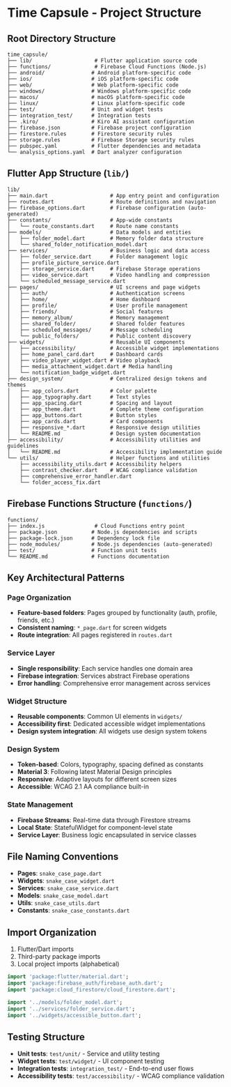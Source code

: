 # Time Capsule - Project Structure

## Root Directory Structure

```
time_capsule/
├── lib/                    # Flutter application source code
├── functions/              # Firebase Cloud Functions (Node.js)
├── android/               # Android platform-specific code
├── ios/                   # iOS platform-specific code
├── web/                   # Web platform-specific code
├── windows/               # Windows platform-specific code
├── macos/                 # macOS platform-specific code
├── linux/                 # Linux platform-specific code
├── test/                  # Unit and widget tests
├── integration_test/      # Integration tests
├── .kiro/                 # Kiro AI assistant configuration
├── firebase.json          # Firebase project configuration
├── firestore.rules        # Firestore security rules
├── storage.rules          # Firebase Storage security rules
├── pubspec.yaml           # Flutter dependencies and metadata
└── analysis_options.yaml  # Dart analyzer configuration
```

## Flutter App Structure (`lib/`)

```
lib/
├── main.dart                    # App entry point and configuration
├── routes.dart                  # Route definitions and navigation
├── firebase_options.dart        # Firebase configuration (auto-generated)
├── constants/                   # App-wide constants
│   └── route_constants.dart     # Route name constants
├── models/                      # Data models and entities
│   ├── folder_model.dart        # Memory folder data structure
│   └── shared_folder_notification_model.dart
├── services/                    # Business logic and data access
│   ├── folder_service.dart      # Folder management logic
│   ├── profile_picture_service.dart
│   ├── storage_service.dart     # Firebase Storage operations
│   ├── video_service.dart       # Video handling and compression
│   └── scheduled_message_service.dart
├── pages/                       # UI screens and page widgets
│   ├── auth/                    # Authentication screens
│   ├── home/                    # Home dashboard
│   ├── profile/                 # User profile management
│   ├── friends/                 # Social features
│   ├── memory_album/            # Memory management
│   ├── shared_folder/           # Shared folder features
│   ├── scheduled_messages/      # Message scheduling
│   └── public_folders/          # Public content discovery
├── widgets/                     # Reusable UI components
│   ├── accessibility/           # Accessible widget implementations
│   ├── home_panel_card.dart     # Dashboard cards
│   ├── video_player_widget.dart # Video playback
│   ├── media_attachment_widget.dart # Media handling
│   └── notification_badge_widget.dart
├── design_system/               # Centralized design tokens and themes
│   ├── app_colors.dart          # Color palette
│   ├── app_typography.dart      # Text styles
│   ├── app_spacing.dart         # Spacing and layout
│   ├── app_theme.dart           # Complete theme configuration
│   ├── app_buttons.dart         # Button styles
│   ├── app_cards.dart           # Card components
│   ├── responsive_*.dart        # Responsive design utilities
│   └── README.md                # Design system documentation
├── accessibility/               # Accessibility utilities and guidelines
│   └── README.md                # Accessibility implementation guide
└── utils/                       # Helper functions and utilities
    ├── accessibility_utils.dart # Accessibility helpers
    ├── contrast_checker.dart    # WCAG compliance validation
    ├── comprehensive_error_handler.dart
    └── folder_access_fix.dart
```

## Firebase Functions Structure (`functions/`)

```
functions/
├── index.js                # Cloud Functions entry point
├── package.json           # Node.js dependencies and scripts
├── package-lock.json      # Dependency lock file
├── node_modules/          # Node.js dependencies (auto-generated)
├── test/                  # Function unit tests
└── README.md              # Functions documentation
```

## Key Architectural Patterns

### Page Organization
- **Feature-based folders**: Pages grouped by functionality (auth, profile, friends, etc.)
- **Consistent naming**: `*_page.dart` for screen widgets
- **Route integration**: All pages registered in `routes.dart`

### Service Layer
- **Single responsibility**: Each service handles one domain area
- **Firebase integration**: Services abstract Firebase operations
- **Error handling**: Comprehensive error management across services

### Widget Structure
- **Reusable components**: Common UI elements in `widgets/`
- **Accessibility first**: Dedicated accessible widget implementations
- **Design system integration**: All widgets use design system tokens

### Design System
- **Token-based**: Colors, typography, spacing defined as constants
- **Material 3**: Following latest Material Design principles
- **Responsive**: Adaptive layouts for different screen sizes
- **Accessible**: WCAG 2.1 AA compliance built-in

### State Management
- **Firebase Streams**: Real-time data through Firestore streams
- **Local State**: StatefulWidget for component-level state
- **Service Layer**: Business logic encapsulated in service classes

## File Naming Conventions

- **Pages**: `snake_case_page.dart`
- **Widgets**: `snake_case_widget.dart`
- **Services**: `snake_case_service.dart`
- **Models**: `snake_case_model.dart`
- **Utils**: `snake_case_utils.dart`
- **Constants**: `snake_case_constants.dart`

## Import Organization

1. Flutter/Dart imports
2. Third-party package imports
3. Local project imports (alphabetical)

```dart
import 'package:flutter/material.dart';
import 'package:firebase_auth/firebase_auth.dart';
import 'package:cloud_firestore/cloud_firestore.dart';

import '../models/folder_model.dart';
import '../services/folder_service.dart';
import '../widgets/accessible_button.dart';
```

## Testing Structure

- **Unit tests**: `test/unit/` - Service and utility testing
- **Widget tests**: `test/widget/` - UI component testing
- **Integration tests**: `integration_test/` - End-to-end user flows
- **Accessibility tests**: `test/accessibility/` - WCAG compliance validation